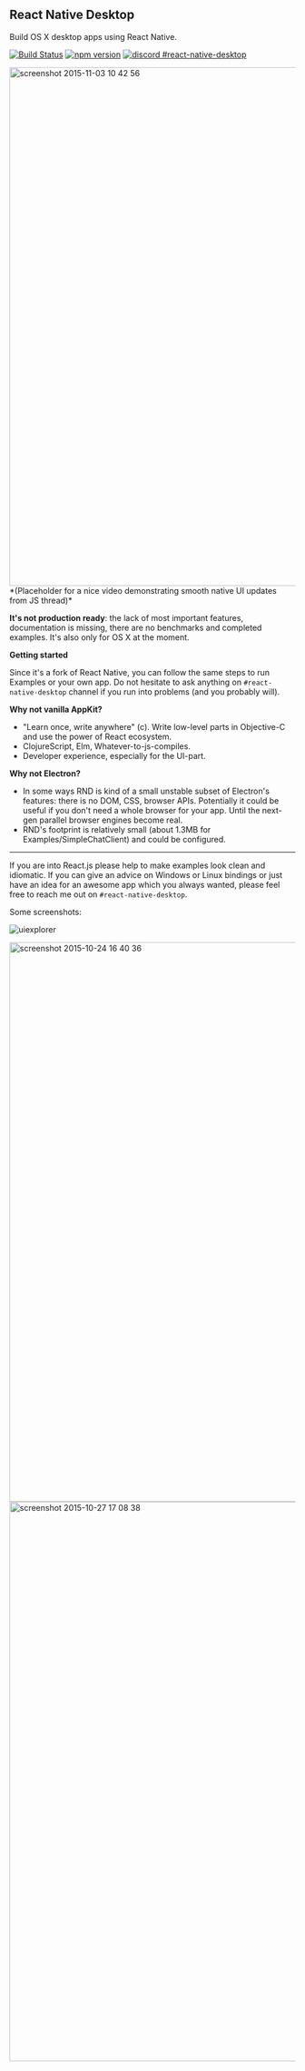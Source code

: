 ## React Native Desktop

Build OS X desktop apps using React Native.

[![Build Status](https://travis-ci.org/ptmt/react-native-desktop.svg)](https://travis-ci.org/ptmt/react-native-desktop)
[![npm version](https://badge.fury.io/js/react-native-desktop.svg)](https://badge.fury.io/js/react-native-desktop)
[![discord #react-native-desktop](https://img.shields.io/badge/discord-%23react--native--desktop-blue.svg)](https://discordapp.com/channels/102860784329052160/111514927801307136)

<img width="914" alt="screenshot 2015-11-03 10 42 56" src="https://cloud.githubusercontent.com/assets/1004115/10905298/8c4e31bc-8219-11e5-8375-d43066e51c66.png">
*(Placeholder for a nice video demonstrating smooth native UI updates from JS thread)*

**It's not production ready**: the lack of most important features, documentation is missing, there are no benchmarks and completed examples. It's also only for OS X at the moment.

**Getting started**

Since it's a fork of React Native, you can follow the same steps to run Examples or your own app. Do not hesitate to ask anything on `#react-native-desktop` channel if you run into problems (and you probably will).

**Why not vanilla AppKit?**

- "Learn once, write anywhere" (c). Write low-level parts in Objective-C and use the power of React ecosystem.
- ClojureScript, Elm, Whatever-to-js-compiles.
- Developer experience, especially for the UI-part.

**Why not Electron?**

- In some ways RND is kind of a small unstable subset of Electron's features: there is no DOM, CSS, browser APIs. Potentially it could be useful if you don't need a whole browser for your app. Until the next-gen parallel browser engines become real.
- RND's footprint is relatively small (about 1.3MB for Examples/SimpleChatClient) and could be configured.

****

If you are into React.js please help to make examples look clean and idiomatic. If you can give an advice on Windows or Linux bindings or just have an idea for an awesome app which you always wanted, please feel free to reach me out on `#react-native-desktop`.

Some screenshots:

![uiexplorer](https://cloud.githubusercontent.com/assets/1004115/10608147/311445b0-7757-11e5-9ef7-2e76107e4bb7.png)

<img width="986" alt="screenshot 2015-10-24 16 40 36" src="https://cloud.githubusercontent.com/assets/1004115/10710169/c1bc7d06-7a65-11e5-8bab-4f89ecae26c3.png">

<img width="986" alt="screenshot 2015-10-27 17 08 38" src="https://cloud.githubusercontent.com/assets/1004115/10756317/0ee807ec-7cc5-11e5-8fe4-6aaa8a9f7858.png">
